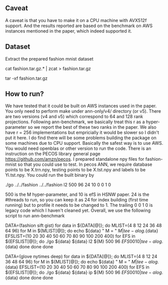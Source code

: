## Caveat

A caveat is that you have to make it on a CPU machine with AVX512f support. And the results reported are based on the benchmark on AWS instances mentioned in the paper, which indeed supported it.

## Dataset

Extract the prepared fashion mnist dataset

cat fashion.tar.gz.* | zcat > fashion.tar.gz

tar -xf fashion.tar.gz

## How to run?

We have tested that it could be built on AWS instances used in the paper. You only need to perform make under ann-only/v4/ directory (or v5). There are two versions (v4 and v5) which correspond to 64 and 128 rank projections. Following ann-benchmark, we basically treat this r as a hyper-parameter so we report the best of these two ranks in the paper. We also have r = 256 implementations but empricially it would be slower so I didn't put it here. I do find there will be some problems building the package on some machines due to CPU support. Basically the safest way is to use AWS. You would need openblas or other version to run the code. There is an instruction on the PECOS library general page https://github.com/amzn/pecos. I prepared standalone npy files for fashion-mnist so that you could use to test. In pecos ANN, we require database points to be X.trn.npy, testing points to be X.tst.npy and labels to be Yi.tst.npy. You could run the built binary by 

./go ../../fashion ../../fashion l2 500 96 24 10 0 0 1 0

500 is the M hyper-parameter, and 10 is efS in HSNW paper. 24 is the #threads to run, so you can keep it as 24 for index building (first time running) but to profile it needs to be changed to 1. The trailing 0 0 1 0 is legacy code which I haven't cleaned yet. Overall, we use the following script to run ann-benchmark

DATA=(fashion sift gist)
for data in ${DATA[@]}; do
    MLIST=(4 8 12 24 36 48 64 96)
    for M in ${MLIST[@]}; do
        echo ${data} " M = " ${M} | tee -a log.${data}
        EFSLIST=(10 20 30 40 50 60 70 80 90 100 200 400)
        for EFS in ${EFSLIST[@]}; do
            ./go ${data} ${data} l2 ${M} 500 96 ${EFS} 0 0 1 0 | tee -a log.${data}
        done
    done
done

DATA=(glove nytimes deep)
for data in ${DATA[@]}; do
    MLIST=(4 8 12 24 36 48 64 96)
    for M in ${MLIST[@]}; do
        echo ${data} " M = " ${M} | tee -a log.${data}
        EFSLIST=(10 20 30 40 50 60 70 80 90 100 200 400)
        for EFS in ${EFSLIST[@]}; do
            ./go ${data} ${data} ip ${M} 500 96 ${EFS} 0 0 1 0 | tee -a log.${data}
        done
    done
done

